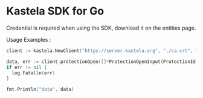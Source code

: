# Kastela SDK for Go

Credential is required when using the SDK, download it on the entities page.

Usage Examples :

```go
client := kastela.NewClient("https://server.kastela.org", "./ca.crt", "./client.crt", "./client.key")

data, err := client.protectionOpen([]*ProtectionOpenInput{ProtectionId: "your-protection-id", Tokens: []any{a, b, c, d, e}})
if err != nil {
  log.Fatalln(err)
}

fmt.Println("data", data)
```
